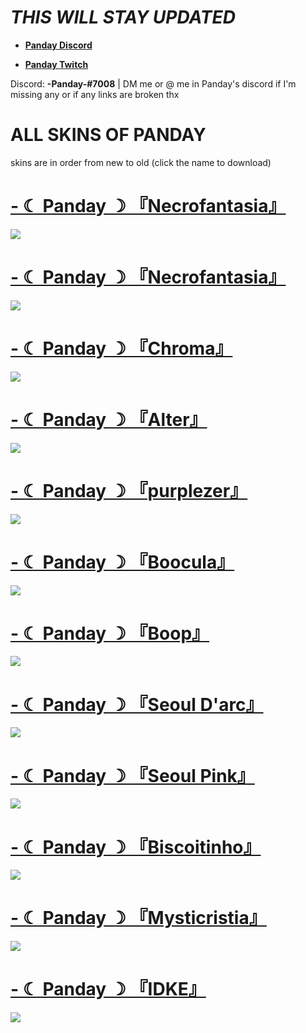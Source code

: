 # *THIS WILL STAY UPDATED* 

* [**Panday Discord**](https://discord.gg/XpujBsw)

* [**Panday Twitch**](https://www.twitch.tv/ichihara_panday)

Discord: **-Panday-#7008** | DM me or @ me in Panday's discord if I'm missing any or if any links are broken thx 

# ALL SKINS OF PANDAY

skins are in order from new to old (click the name to download)

# [-             ☾ Panday ☽ 『Necrofantasia』](https://dl.dropbox.com/s/ychdlzcl7kgo7k9/-%20%20%20%20%20%20%20%20%20%20%20%20%20%E2%98%BE%20Panday%20%E2%98%BD%20%E3%80%8ENecrofantasia%E3%80%8F.osk?dl=0)
![](https://i.imgur.com/TahFOf6.png)
# [-             ☾ Panday ☽ 『Necrofantasia』](https://dl.dropbox.com/s/7nlqlzusysr76qe/-%20%20%20%20%20%20%20%20%20%20%20%20%20%E2%98%BE%20Panday%20%E2%98%BD%20%E3%80%8ENecrofantasia%E3%80%8F.osk?dl=0)
![](https://i.imgur.com/lLf2HBC.png)
# [-             ☾ Panday ☽ 『Chroma』](https://dl.dropbox.com/s/kxohddycmax1959/-%20%20%20%20%20%20%20%20%20%20%20%20%20%E2%98%BE%20Panday%20%E2%98%BD%20%E3%80%8EChroma%E3%80%8F.osk?dl=0)
![](https://i.imgur.com/V1OdBqC.png)
# [-             ☾ Panday ☽ 『Alter』](https://dl.dropbox.com/s/f0nvtlb2crjwhwe/-%20%20%20%20%20%20%20%20%20%20%20%20%20%E2%98%BE%20Panday%20%E2%98%BD%20%E3%80%8EAlter%E3%80%8F.osk?dl=0)
![](https://i.imgur.com/BNLIa2G.png)
# [-             ☾ Panday ☽ 『purplezer』](https://dl.dropbox.com/s/jlonyldbpa1d8t5/-%20%20%20%20%20%20%20%20%20%20%20%20%20%E2%98%BE%20Panday%20%E2%98%BD%20%E3%80%8Epurplezer%E3%80%8F.osk?dl=0)
![](https://i.imgur.com/PNFZGXT.png)
# [-             ☾ Panday ☽ 『Boocula』](https://dl.dropbox.com/s/uv5qyutrua2qyk9/-%20%20%20%20%20%20%20%20%20%20%20%20%20%E2%98%BE%20Panday%20%E2%98%BD%20%E3%80%8EBoocula%E3%80%8F.osk?dl=0)
![](https://i.imgur.com/Pe0O748.png)
# [-             ☾ Panday ☽ 『Boop』](https://dl.dropbox.com/s/ombm2u7yz2pdqp6/-%20%20%20%20%20%20%20%20%20%20%20%20%20%E2%98%BE%20Panday%20%E2%98%BD%20%E3%80%8EBoop%E3%80%8F.osk?dl=0)
![](https://i.imgur.com/Th0hxmI.png)
# [-             ☾ Panday ☽ 『Seoul D'arc』](https://dl.dropbox.com/s/y5lqwjjjzp9pm9y/-%20%20%20%20%20%20%20%20%20%20%20%20%20%E2%98%BE%20Panday%20%E2%98%BD%20%E3%80%8ESeoul%20D%27arc%E3%80%8F.osk?dl=0)
![](https://i.imgur.com/bvWkzZ1.png)
# [-             ☾ Panday ☽ 『Seoul Pink』](https://dl.dropbox.com/s/p4lzdy7s2ssd8gu/-%20%20%20%20%20%20%20%20%20%20%20%20%20%E2%98%BE%20Panday%20%E2%98%BD%20%E3%80%8ESeoul%20Pink%E3%80%8F.osk?dl=0)
![](https://i.imgur.com/XlvRFEM.png)
# [-             ☾ Panday ☽ 『Biscoitinho』](https://dl.dropbox.com/s/bil8qf98supvwx3/-%20%20%20%20%20%20%20%20%20%20%20%20%20%E2%98%BE%20Panday%20%E2%98%BD%20%E3%80%8EBiscoitinho%E3%80%8F.osk?dl=0)
![](https://i.imgur.com/IrFBS35.png)
# [-             ☾ Panday ☽ 『Mysticristia』](https://dl.dropbox.com/s/nl25uukqfl03v1o/-%20%20%20%20%20%20%20%20%20%20%20%20%20%E2%98%BE%20Panday%20%E2%98%BD%20%E3%80%8EMysticristia%E3%80%8F.osk?dl=0)
![](https://i.imgur.com/zXb5rDo.png)
# [-             ☾ Panday ☽ 『IDKE』](https://dl.dropbox.com/s/i2kkz6z4si782l7/-%20%20%20%20%20%20%20%20%20%20%20%20%20%E2%98%BE%20Panday%20%E2%98%BD%20%E3%80%8EIDKE%E3%80%8F.osk?dl=0)
![](https://i.imgur.com/zAjQKFz.png)


